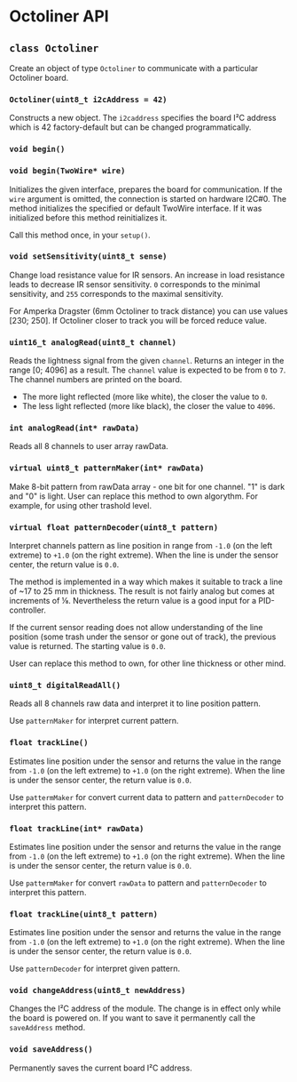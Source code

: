 # Octoliner API

## `class Octoliner`

Create an object of type `Octoliner` to communicate with a particular Octoliner board.

### `Octoliner(uint8_t i2cAddress = 42)`

Constructs a new object. The `i2caddress` specifies the board I²C address which is 42 factory-default but can be changed programmatically.

### `void begin()`
### `void begin(TwoWire* wire)`

Initializes the given interface, prepares the board for communication. If the `wire` argument is omitted, the connection is started on hardware I2C#0. The method initializes the specified or default TwoWire interface. If it was initialized before this method reinitializes it.

Call this method once, in your `setup()`.

### `void setSensitivity(uint8_t sense)`

Change load resistance value for IR sensors. An increase in load resistance leads to decrease IR sensor sensitivity. 
`0` corresponds to the minimal sensitivity, and `255` corresponds to the maximal sensitivity.

For Amperka Dragster (6mm Octoliner to track distance) you can use values [230; 250]. If Octoliner closer to track you will be forced reduce value.

### `uint16_t analogRead(uint8_t channel)`

Reads the lightness signal from the given `channel`. Returns an integer in the range [0; 4096] as a result. The `channel` value is expected to be from `0` to `7`. The channel numbers are printed on the board.

- The more light reflected (more like white), the closer the value to `0`.
- The less light reflected (more like black), the closer the value to `4096`.

### `int analogRead(int* rawData)`

Reads all 8 channels to user array rawData.

### `virtual uint8_t patternMaker(int* rawData)`

Make 8-bit pattern from rawData array - one bit for one channel. "1" is dark and "0" is light. User can replace this method to own algorythm. For example, for using other trashold level.

### `virtual float patternDecoder(uint8_t pattern)`

Interpret channels pattern as line position in range from `-1.0` (on the left extreme) to `+1.0` (on the right extreme).
When the line is under the sensor center, the return value is `0.0`.

The method is implemented in a way which makes it suitable to track a line of ~17 to 25 mm in thickness. The result is not fairly analog but comes at increments of ⅛. Nevertheless the return value is a good input for a PID-controller.

If the current sensor reading does not allow understanding of the line position (some trash under the sensor or gone out of track), the previous value is returned. The starting value is `0.0`.

User can replace this method to own, for other line thickness or other mind.

### `uint8_t digitalReadAll()`

Reads all 8 channels raw data and interpret it to line position pattern.

Use `patternMaker` for interpret current pattern.

### `float trackLine()`

Estimates line position under the sensor and returns the value in the range from `-1.0` (on the left extreme) to `+1.0` (on the right extreme). When the line is under the sensor center, the return value is `0.0`.

Use `pattermMaker` for convert current data to pattern and `patternDecoder` to interpret this pattern.

### `float trackLine(int* rawData)`

Estimates line position under the sensor and returns the value in the range from `-1.0` (on the left extreme) to `+1.0` (on the right extreme). When the line is under the sensor center, the return value is `0.0`.

Use `pattermMaker` for convert `rawData` to pattern and `patternDecoder` to interpret this pattern.

### `float trackLine(uint8_t pattern)`

Estimates line position under the sensor and returns the value in the range from `-1.0` (on the left extreme) to `+1.0` (on the right extreme). When the line is under the sensor center, the return value is `0.0`.

Use `patternDecoder` for interpret given pattern.

### `void changeAddress(uint8_t newAddress)`

Changes the I²C address of the module. The change is in effect only while the board is powered on. If you want to save it permanently call the `saveAddress` method.

### `void saveAddress()`

Permanently saves the current board I²C address.
